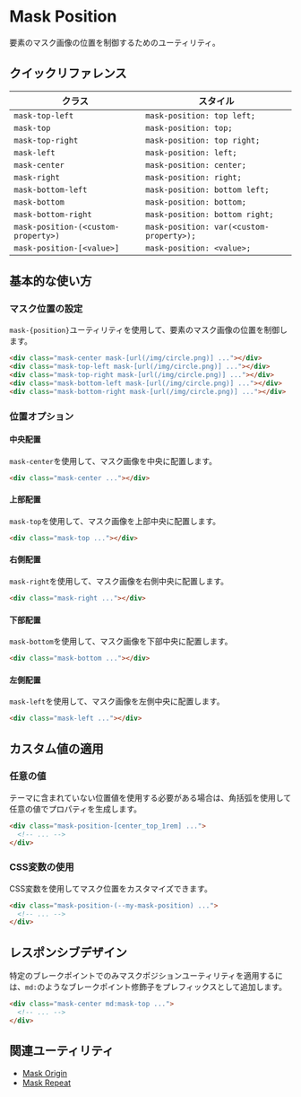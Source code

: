 # Mask Position

要素のマスク画像の位置を制御するためのユーティリティ。

## クイックリファレンス

| クラス | スタイル |
|--------|---------|
| `mask-top-left` | `mask-position: top left;` |
| `mask-top` | `mask-position: top;` |
| `mask-top-right` | `mask-position: top right;` |
| `mask-left` | `mask-position: left;` |
| `mask-center` | `mask-position: center;` |
| `mask-right` | `mask-position: right;` |
| `mask-bottom-left` | `mask-position: bottom left;` |
| `mask-bottom` | `mask-position: bottom;` |
| `mask-bottom-right` | `mask-position: bottom right;` |
| `mask-position-(<custom-property>)` | `mask-position: var(<custom-property>);` |
| `mask-position-[<value>]` | `mask-position: <value>;` |

## 基本的な使い方

### マスク位置の設定

`mask-{position}`ユーティリティを使用して、要素のマスク画像の位置を制御します。

```html
<div class="mask-center mask-[url(/img/circle.png)] ..."></div>
<div class="mask-top-left mask-[url(/img/circle.png)] ..."></div>
<div class="mask-top-right mask-[url(/img/circle.png)] ..."></div>
<div class="mask-bottom-left mask-[url(/img/circle.png)] ..."></div>
<div class="mask-bottom-right mask-[url(/img/circle.png)] ..."></div>
```

### 位置オプション

#### 中央配置

`mask-center`を使用して、マスク画像を中央に配置します。

```html
<div class="mask-center ..."></div>
```

#### 上部配置

`mask-top`を使用して、マスク画像を上部中央に配置します。

```html
<div class="mask-top ..."></div>
```

#### 右側配置

`mask-right`を使用して、マスク画像を右側中央に配置します。

```html
<div class="mask-right ..."></div>
```

#### 下部配置

`mask-bottom`を使用して、マスク画像を下部中央に配置します。

```html
<div class="mask-bottom ..."></div>
```

#### 左側配置

`mask-left`を使用して、マスク画像を左側中央に配置します。

```html
<div class="mask-left ..."></div>
```

## カスタム値の適用

### 任意の値

テーマに含まれていない位置値を使用する必要がある場合は、角括弧を使用して任意の値でプロパティを生成します。

```html
<div class="mask-position-[center_top_1rem] ...">
  <!-- ... -->
</div>
```

### CSS変数の使用

CSS変数を使用してマスク位置をカスタマイズできます。

```html
<div class="mask-position-(--my-mask-position) ...">
  <!-- ... -->
</div>
```

## レスポンシブデザイン

特定のブレークポイントでのみマスクポジションユーティリティを適用するには、`md:`のようなブレークポイント修飾子をプレフィックスとして追加します。

```html
<div class="mask-center md:mask-top ...">
  <!-- ... -->
</div>
```

## 関連ユーティリティ

- [Mask Origin](/docs/mask-origin)
- [Mask Repeat](/docs/mask-repeat)
